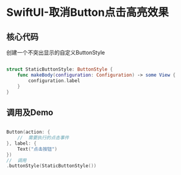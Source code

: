 # SwiftUI-取消Button点击高亮效果

## 核心代码

创建一个不突出显示的自定义ButtonStyle

``` swift

struct StaticButtonStyle: ButtonStyle {
    func makeBody(configuration: Configuration) -> some View {
        configuration.label
    }
}

```

## 调用及Demo

``` swift

Button(action: {
	//	需要执行的点击事件
}, label: {
	Text("点击按钮")
})
//	调用
.buttonStyle(StaticButtonStyle())

```